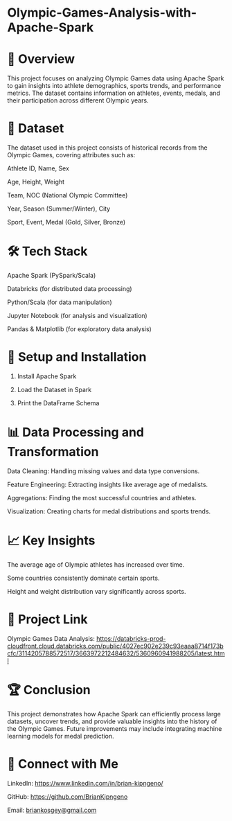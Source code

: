 # Olympic-Games-Analysis-with-Apache-Spark

# 📌 **Overview**

This project focuses on analyzing Olympic Games data using Apache Spark to gain insights into athlete demographics, sports trends, and performance metrics. The dataset contains information on athletes, events, medals, and their participation across different Olympic years.

# 📂 **Dataset**

The dataset used in this project consists of historical records from the Olympic Games, covering attributes such as:

Athlete ID, Name, Sex

Age, Height, Weight

Team, NOC (National Olympic Committee)

Year, Season (Summer/Winter), City

Sport, Event, Medal (Gold, Silver, Bronze)

# 🛠 **Tech Stack**

Apache Spark (PySpark/Scala)

Databricks (for distributed data processing)

Python/Scala (for data manipulation)

Jupyter Notebook (for analysis and visualization)

Pandas & Matplotlib (for exploratory data analysis)

# 🚀 **Setup and Installation**

1. Install Apache Spark

2. Load the Dataset in Spark

3. Print the DataFrame Schema

# 📊 **Data Processing and Transformation**

Data Cleaning: Handling missing values and data type conversions.

Feature Engineering: Extracting insights like average age of medalists.

Aggregations: Finding the most successful countries and athletes.

Visualization: Creating charts for medal distributions and sports trends.


# 📈 **Key Insights**

The average age of Olympic athletes has increased over time.

Some countries consistently dominate certain sports.

Height and weight distribution vary significantly across sports.

# 📎 **Project Link**

Olympic Games Data Analysis: https://databricks-prod-cloudfront.cloud.databricks.com/public/4027ec902e239c93eaaa8714f173bcfc/3114205788572517/3663972212484632/5360960941988205/latest.html

# 🏆 **Conclusion**

This project demonstrates how Apache Spark can efficiently process large datasets, uncover trends, and provide valuable insights into the history of the Olympic Games. Future improvements may include integrating machine learning models for medal prediction.

# 🤝 **Connect with Me**


LinkedIn: https://www.linkedin.com/in/brian-kipngeno/

GitHub: https://github.com/BrianKipngeno

Email: briankosgey@gmail.com
